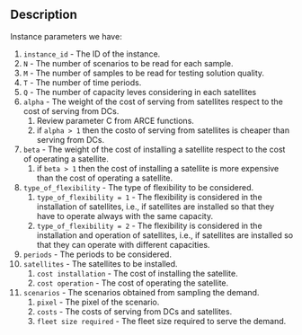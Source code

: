 
## Description
Instance parameters we have:

1. `instance_id` - The ID of the instance.
2. `N` - The number of scenarios to be read for each sample.
3. `M` - The number of samples to be read for testing solution quality.
4. `T` - The number of time periods.
5. `Q` - The number of capacity leves considering in each satellites
6. `alpha` - The weight of the cost of serving from satellites respect to the cost of serving from DCs.
   1. Review parameter C from ARCE functions.
   2. if `alpha > 1` then the costo of serving from satellites is cheaper than serving from DCs.
7. `beta` - The weight of the cost of installing a satellite respect to the cost of operating a satellite.
   1. if `beta > 1` then the cost of installing a satellite is more expensive than the cost of operating a satellite.
8. `type_of_flexibility` - The type of flexibility to be considered.
   1. `type_of_flexibility = 1` - The flexibility is considered in the installation of satellites, i.e., if satellites are installed so that they have to operate always with the same capacity.
   2. `type_of_flexibility = 2` - The flexibility is considered in the installation and operation of satellites, i.e., if satellites are installed so that they can operate with different capacities.
9. `periods` - The periods to be considered.
10. `satellites` - The satellites to be installed.
    1. `cost installation` - The cost of installing the satellite.
    2. `cost operation` - The cost of operating the satellite.
11. `scenarios` - The scenarios obtained from sampling the demand.
    1.  `pixel` - The pixel of the scenario.
    2.  `costs` - The costs of serving from DCs and satellites.
    3.  `fleet size required` - The fleet size required to serve the demand.

